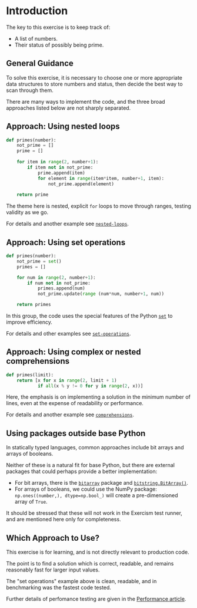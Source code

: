 # Introduction

The key to this exercise is to keep track of:
- A list of numbers.
- Their status of possibly being prime.

## General Guidance

To solve this exercise, it is necessary to choose one or more appropriate data structures to store numbers and status, then decide the best way to scan through them.

There are many ways to implement the code, and the three broad approaches listed below are not sharply separated.

## Approach: Using nested loops

```python
def primes(number):
    not_prime = []
    prime = []
    
    for item in range(2, number+1):
        if item not in not_prime:
            prime.append(item) 
            for element in range(item*item, number+1, item):
                not_prime.append(element)
    
    return prime
```

The theme here is nested, explicit `for` loops to move through ranges, testing validity as we go.

For details and another example see [`nested-loops`][approaches-nested].

## Approach: Using set operations

```python
def primes(number):
    not_prime = set()
    primes = []

    for num in range(2, number+1):
        if num not in not_prime:
            primes.append(num)
            not_prime.update(range (num*num, number+1, num))

    return primes
```

In this group, the code uses the special features of the Python [`set`][sets] to improve efficiency.

For details and other examples see [`set-operations`][approaches-sets].

## Approach: Using complex or nested comprehensions

```python
def primes(limit):
    return [x for x in range(2, limit + 1)
            if all(x % y != 0 for y in range(2, x))]
```

Here, the emphasis is on implementing a solution in the minimum number of lines, even at the expense of readability or performance.

For details and another example see [`comprehensions`][approaches-comps].

## Using packages outside base Python

In statically typed languages, common approaches include bit arrays and arrays of booleans.

Neither of these is a natural fit for base Python, but there are external packages that could perhaps provide a better implementation:
- For bit arrays, there is the [`bitarray`][bitarray] package and [`bitstring.BitArray()`][bitstring].
- For arrays of booleans, we could use the NumPy package: `np.ones((number,), dtype=np.bool_)` will create a pre-dimensioned array of `True`.

It should be stressed that these will not work in the Exercism test runner, and are mentioned here only for completeness.


## Which Approach to Use?

This exercise is for learning, and is not directly relevant to production code.

The point is to find a solution which is correct, readable, and remains reasonably fast for larger input values.

The "set operations" example above is clean, readable, and in benchmarking was the fastest code tested.

Further details of perfomance testing are given in the [Performance article][article-performance].

[approaches-nested]: https://exercism.org/tracks/python/exercises/sieve/approaches/nested-loops
[approaches-sets]: https://exercism.org/tracks/python/exercises/sieve/approaches/set-operations
[approaches-comps]: https://exercism.org/tracks/python/exercises/sieve/approaches/comprehensions
[article-performance]:https://exercism.org/tracks/python/exercises/sieve/articles/performance
[sets]: https://docs.python.org/3/library/stdtypes.html#set-types-set-frozenset
[bitarray]: https://pypi.org/project/bitarray/
[bitstring]: https://bitstring.readthedocs.io/en/latest/
